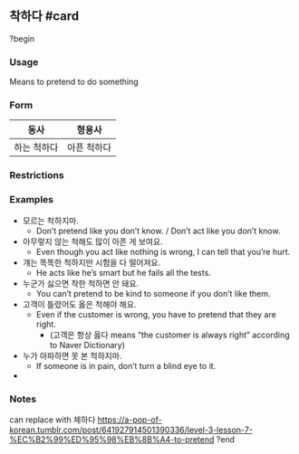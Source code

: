 ## 착하다 #card
?begin
### Usage
Means to pretend to do something
### Form
| 동사     | 형용사    |
| ------ | ------ |
| 하는 척하다 | 아픈 척하다 |
### Restrictions
### Examples
- 모르는 척하지마.
	- Don’t pretend like you don’t know. / Don’t act like you don’t know.
- 아무렇지 않는 척해도 많이 아픈 게 보여요.
	- Even though you act like nothing is wrong, I can tell that you’re hurt.
- 걔는 똑똑한 척하지만 시험을 다 떨어져요.
	- He acts like he’s smart but he fails all the tests.
- 누군가 싫으면 착한 척하면 안 돼요.
	- You can’t pretend to be kind to someone if you don’t like them.
- 고객이 틀렸어도 옳은 척해야 해요. 
	- Even if the customer is wrong, you have to pretend that they are right.
		- (고객은 항상 옳다 means “the customer is always right” according to Naver Dictionary)  
- 누가 아파하면 못 본 척하지마. 
	- If someone is in pain, don’t turn a blind eye to it.
- 
### Notes
can replace with 체하다
https://a-pop-of-korean.tumblr.com/post/641927914501390336/level-3-lesson-7-%EC%B2%99%ED%95%98%EB%8B%A4-to-pretend
?end
